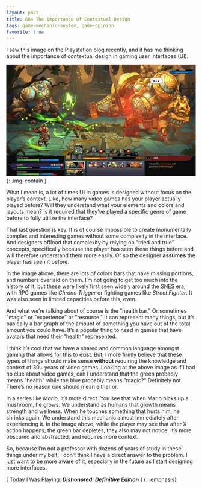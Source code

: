 ```yaml
---
layout: post
title: 684 The Importance Of Contextual Design
tags: game-mechanic-system, game-opinion
favorite: true
---
```

I saw this image on the Playstation blog recently, and it has me thinking about the importance of contextual design in gaming user interfaces (UI).

![ContextDesign](/img/games/684_The_Importance_Of_Contextual_Design.jpg "ContextDesign"){: .img-contain }

What I mean is, a lot of times UI in games is designed without focus on the player’s context.  Like, how many video games has your player actually played before?  Will they understand what your elements and colors and layouts mean?  Is it required that they’ve played a specific genre of game before to fully utilize the interface?

That last question is key.  It is of course impossible to create monumentally complex and interesting games without some complexity in the interface.  And designers offload that complexity by relying on "tried and true" concepts, specifically because the player has seen these things before and will therefore understand them more easily.  Or so the designer **assumes** the player has seen it before.

In the image above, there are lots of colors bars that have missing portions, and numbers overlaid on them.  I’m not going to get too much into the history of it, but these were likely first seen widely around the SNES era, with RPG games like *Chrono Trigger* or fighting games like *Street Fighter*.  It was also seen in limited capacities before this, even.

And what we’re talking about of course is the "health bar."  Or sometimes "magic" or "experience" or "resource."  It can represent many things, but it’s basically a bar graph of the amount of something you have out of the total amount you could have.  It’s a popular thing to need in games that have avatars that need their "health" represented.  

I think it’s cool that we have a shared and common language amongst gaming that allows for this to exist.  But, I more firmly believe that these types of things should make sense **without** requiring the knowledge and context of 30+ years of video games.  Looking at the above image as if I had no clue about video games, can I understand that the green probably means "health" while the blue probably means "magic?"  Definitely not.  There’s no reason one should mean  either or.

In a series like *Mario*, it’s more direct.  You see that when Mario picks up a mushroom, he grows.  We understand as humans that growth means strength and wellness.  When he touches something that hurts him, he shrinks again.  We understand this mechanic almost immediately after experiencing it.  In the image above, while the player may see that after X action happens, the green bar depletes, they also may not notice.  It’s more obscured and abstracted, and requires more context.

So, because I’m not a professor with dozens of years of study in these things under my belt, I don’t think I have a direct answer to the problem.  I just want to be more aware of it, especially in the future as I start designing more interfaces.

[ Today I Was Playing: ***Dishonored: Definitive Edition*** ]
{: .emphasis}